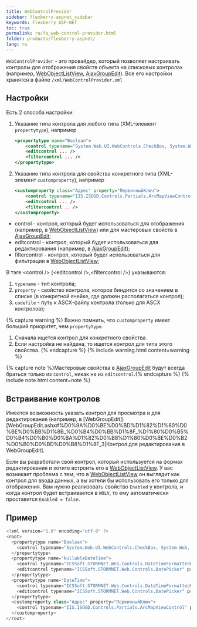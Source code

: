 ```yaml
---
title: WebControlProvider
sidebar: flexberry-aspnet_sidebar
keywords: Flexberry ASP-NET
toc: true
permalink: ru/fa_web-control-provider.html
folder: products/flexberry-aspnet/
lang: ru
---
```

`WebControlProvider` - это провайдер, который позволяет настраивать контролы для отображения свойств объекта на списковых контролах (например,
[WebObjectListView](web-object-list-view.html), [AjaxGroupEdit](ajax-group-edit.html)). Все его настройки хранятся в файле `/xml/WebControlProvider.xml`

## Настройки

Есть 2 способа настройки:

1. Указание типа контрола для любого типа (XML-элемент `propertytype`), например

    ```xml
    <propertytype name="Boolean">
        <control typename="System.Web.UI.WebControls.CheckBox, System.Web, Version=2.0.0.0, Culture=neutral, PublicKeyToken=b03f5f7f11d50a3a" property="Checked" codefile="" />
        <editcontrol ... />
        <filtercontrol ... />
    </propertytype>
    ```

2. Указание типа контрола для свойства конкретного типа (XML-элемент `customproperty`), например

    ```xml
    <customproperty class="Адрес" property="ПервичныйКлюч">
        <control typename="IIS.ISOGD.Controls.Partials.ArcMapViewControl" property="PrimaryKey" codefile="~/Controls/Partials/ArcMapViewControl.ascx" />
        <editcontrol ... />
        <filtercontrol .. />
    </customproperty>
    ```

* control - контрол, который будет использоваться для отображения (например, в [WebObjectListView](web-object-list-view.html)) или для мастеровых свойств в
  [AjaxGroupEdit](ajax-group-edit.html);
* editcontrol - контрол, который будет использоваться для редактирования (например, в [AjaxGroupEdit](ajax-group-edit.html));
* filtercontrol - контрол, который будет использоваться для фильтрации в [WebObjectListView](web-object-list-view.html);

В тэге &lt;control /&gt; (&lt;editcontrol /&gt;,&lt;filtercontrol /&gt;) указываются:

1. `typename` - тип контрола;
2. `property` - свойство контрола, которое биндится со значением в списке (в конкретной ячейке, где должен располагаться контрол);
3. `codefile` - путь к ASCX-файлу контрола (только для ASCX контролов);

{% capture warning %}
Важно помнить, что `customproperty` имеет больший приоритет, чем `propertytype`.

1. Сначала ищется контрол для конкретного свойства.
2. Если настройка не найдена, то ищется контрол для типа этого свойства.
{% endcapture %}
{% include warning.html content=warning %}

{% capture note %}Мастеровые свойства в [AjaxGroupEdit](ajax-group-edit.html) будут всегда браться только из `control`, никак не из `editcontrol`.{% endcapture %}
{% include note.html content=note %}

## Встраивание контролов

Имеется возможность указать контрол для просмотра и для редактирования (например, в [WebGroupEdit]) [WebGroupEdit.ashx#%D0%9A%D0%BE%D0%BD%D1%82%D1%80%D0%BE%D0%BB%D1%8B_%D0%B4%D0%BB%D1%8F_%D1%80%D0%B5%D0%B4%D0%B0%D0%BA%D1%82%D0%B8%D1%80%D0%BE%D0%B2%D0%B0%D0%BD%D0%B8%D1%8F_3|Контрол для редактирования в WebGroupEdit].

Если вы разработали свой контрол, который используется на формах редактирования и хотите встроить его в [WebObjectListView](web-object-list-view.html).
У вас возникает проблема с тем, что в [WebObjectListView](web-object-list-view.html) он выглядит как контрол для ввода данных, а вы хотели бы использовать
его только для отображения. Вам нужно реализовать свойство `Enabled` у контрола, и когда контрол будет встраивается в `WOLV`, то ему автоматически проставится
`Enabled = false`.

## Пример

```cs
<?xml version="1.0" encoding="utf-8" ?>
<root>
  <propertytype name="Boolean">
    <control typename="System.Web.UI.WebControls.CheckBox, System.Web, Version=2.0.0.0, Culture=neutral, PublicKeyToken=b03f5f7f11d50a3a" property="Checked" codefile=""/>
  </propertytype>
  <propertytype name="NullableDateTime">
    <control typename="ICSSoft.STORMNET.Web.Controls.DateTimeFormattedControl" property="Text" codefile="DateTimeFormattedControl.ascx"/>
    <editcontrol typename="ICSSoft.STORMNET.Web.Controls.DatePicker" property="Text" codefile="DatePicker.ascx"/>
  </propertytype>
  <propertytype name="DateTime">
    <control typename="ICSSoft.STORMNET.Web.Controls.DateTimeFormattedControl" property="Text" codefile="DateTimeFormattedControl.ascx"/>
    <editcontrol typename="ICSSoft.STORMNET.Web.Controls.DatePicker" property="Text" codefile="DatePicker.ascx"/>
  </propertytype>
  <customproperty class="Адрес" property="ПервичныйКлюч">
    <control typename="IIS.ISOGD.Controls.Partials.ArcMapViewControl" property="PrimaryKey" codefile="~/Controls/Partials/ArcMapViewControl.ascx" /> 
  </customproperty>
</root>
```


